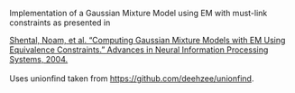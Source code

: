 Implementation of a Gaussian Mixture Model using EM with must-link constraints as presented in

<a href="https://dl.acm.org/doi/10.5555/2981345.2981404">
Shental, Noam, et al. “Computing Gaussian Mixture Models with EM Using Equivalence Constraints.” Advances in Neural Information Processing Systems, 2004.</a>
<br>
<br>
Uses unionfind taken from <a href="https://github.com/deehzee/unionfind">https://github.com/deehzee/unionfind</a>.
